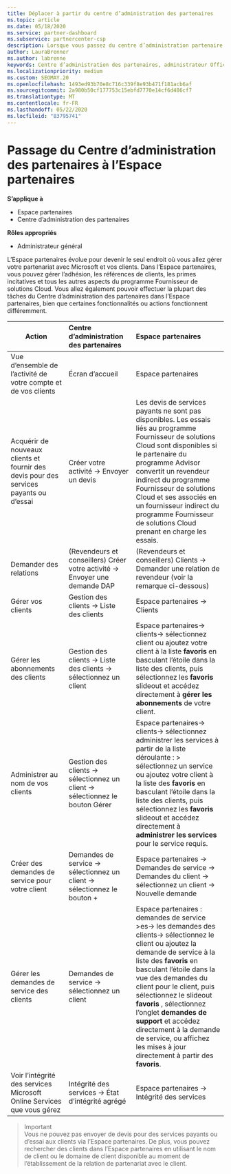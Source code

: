 ```yaml
---
title: Déplacer à partir du centre d’administration des partenaires
ms.topic: article
ms.date: 05/18/2020
ms.service: partner-dashboard
ms.subservice: partnercenter-csp
description: Lorsque vous passez du centre d’administration partenaire (PAC) à l’espace partenaires, Découvrez comment gérer l’appartenance à un programme CSP, les références client, les incentives et bien plus encore.
author: LauraBrenner
ms.author: labrenne
keywords: Centre d’administration des partenaires, administrateur Office 365, fonctionnalités du Centre d’administration des partenaires
ms.localizationpriority: medium
ms.custom: SEOMAY.20
ms.openlocfilehash: 1493ed93b70e8c716c339f8e93b471f181acb6af
ms.sourcegitcommit: 2a980b50cf177753c15ebfd7770e14cf6d486cf7
ms.translationtype: MT
ms.contentlocale: fr-FR
ms.lasthandoff: 05/22/2020
ms.locfileid: "83795741"
---
```

# <a name="moving-from-partner-admin-center-pac-to-the-partner-center"></a>Passage du Centre d’administration des partenaires à l’Espace partenaires

**S’applique à**
- Espace partenaires
- Centre d’administration des partenaires

**Rôles appropriés**
- Administrateur général

L’Espace partenaires évolue pour devenir le seul endroit où vous allez gérer votre partenariat avec Microsoft et vos clients. Dans l’Espace partenaires, vous pouvez gérer l’adhésion, les références de clients, les primes incitatives et tous les autres aspects du programme Fournisseur de solutions Cloud. Vous allez également pouvoir effectuer la plupart des tâches du Centre d’administration des partenaires dans l’Espace partenaires, bien que certaines fonctionnalités ou actions fonctionnent différemment.


|**Action**   |**Centre d’administration des partenaires**   |**Espace partenaires**   |
|--------------|:--------------|:---------------|
|Vue d’ensemble de l’activité de votre compte et de vos clients|Écran d’accueil|Espace partenaires|
|Acquérir de nouveaux clients et fournir des devis pour des services payants ou d’essai|Créer votre activité -> Envoyer un devis|Les devis de services payants ne sont pas disponibles. Les essais liés au programme Fournisseur de solutions Cloud sont disponibles si le partenaire du programme Advisor convertit un revendeur indirect du programme Fournisseur de solutions Cloud et ses associés en un fournisseur indirect du programme Fournisseur de solutions Cloud prenant en charge les essais. |
|Demander des relations|(Revendeurs et conseillers) Créer votre activité -> Envoyer une demande DAP|(Revendeurs et conseillers) Clients -> Demander une relation de revendeur (voir la remarque ci-dessous)|
|Gérer vos clients|Gestion des clients -> Liste des clients|Espace partenaires -> Clients|
|Gérer les abonnements des clients|Gestion des clients -> Liste des clients -> sélectionnez un client|Espace partenaires-> clients-> sélectionnez client ou ajoutez votre client à la liste **favoris** en basculant l’étoile dans la liste des clients, puis sélectionnez les **favoris** slideout et accédez directement à **gérer les abonnements** de votre client.|
|Administrer au nom de vos clients|Gestion des clients -> sélectionnez un client -> sélectionnez le bouton Gérer|Espace partenaires-> clients-> sélectionnez administrer les services à partir de la liste déroulante : > sélectionnez un service ou ajoutez votre client à la liste des **favoris** en basculant l’étoile dans la liste des clients, puis sélectionnez les **favoris** slideout et accédez directement à **administrer les services** pour le service requis.|
|Créer des demandes de service pour votre client|Demandes de service -> sélectionnez un client -> sélectionnez le bouton + | Espace partenaires -> Demandes de service -> Demandes du client -> sélectionnez un client -> Nouvelle demande|
|Gérer les demandes de service des clients| Demandes de service -> sélectionnez un client|Espace partenaires : demandes de service >es-> les demandes des clients-> sélectionnez le client ou ajoutez la demande de service à la liste des **favoris** en basculant l’étoile dans la vue des demandes du client pour le client, puis sélectionnez le slideout **favoris** , sélectionnez l’onglet **demandes de support** et accédez directement à la demande de service, ou affichez les mises à jour directement à partir des **favoris**.|
|Voir l’intégrité des services Microsoft Online Services que vous gérez|Intégrité des services -> État d’intégrité agrégé|Espace partenaires -> Intégrité des services|

>Important<br>
Vous ne pouvez pas envoyer de devis pour des services payants ou d’essai aux clients via l’Espace partenaires. De plus, vous pouvez rechercher des clients dans l’Espace partenaires en utilisant le nom de client ou le domaine de client disponible au moment de l’établissement de la relation de partenariat avec le client.
